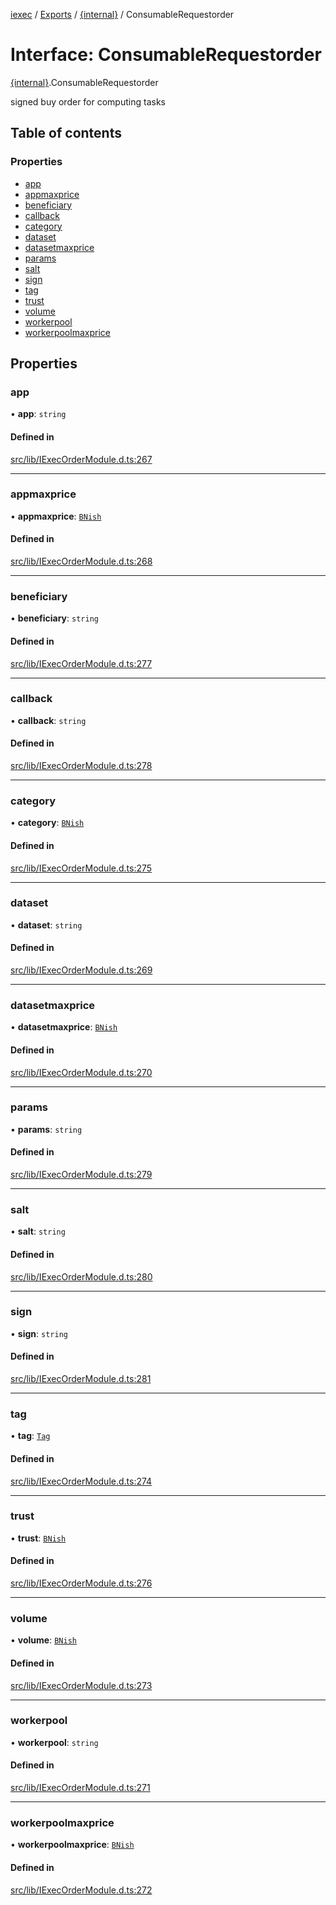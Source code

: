 [iexec](../README.md) / [Exports](../modules.md) / [{internal}](../modules/internal_.md) / ConsumableRequestorder

# Interface: ConsumableRequestorder

[{internal}](../modules/internal_.md).ConsumableRequestorder

signed buy order for computing tasks

## Table of contents

### Properties

- [app](internal_.ConsumableRequestorder.md#app)
- [appmaxprice](internal_.ConsumableRequestorder.md#appmaxprice)
- [beneficiary](internal_.ConsumableRequestorder.md#beneficiary)
- [callback](internal_.ConsumableRequestorder.md#callback)
- [category](internal_.ConsumableRequestorder.md#category)
- [dataset](internal_.ConsumableRequestorder.md#dataset)
- [datasetmaxprice](internal_.ConsumableRequestorder.md#datasetmaxprice)
- [params](internal_.ConsumableRequestorder.md#params)
- [salt](internal_.ConsumableRequestorder.md#salt)
- [sign](internal_.ConsumableRequestorder.md#sign)
- [tag](internal_.ConsumableRequestorder.md#tag)
- [trust](internal_.ConsumableRequestorder.md#trust)
- [volume](internal_.ConsumableRequestorder.md#volume)
- [workerpool](internal_.ConsumableRequestorder.md#workerpool)
- [workerpoolmaxprice](internal_.ConsumableRequestorder.md#workerpoolmaxprice)

## Properties

### app

• **app**: `string`

#### Defined in

[src/lib/IExecOrderModule.d.ts:267](https://github.com/iExecBlockchainComputing/iexec-sdk/blob/8cfa57c/src/lib/IExecOrderModule.d.ts#L267)

___

### appmaxprice

• **appmaxprice**: [`BNish`](../modules/internal_.md#bnish)

#### Defined in

[src/lib/IExecOrderModule.d.ts:268](https://github.com/iExecBlockchainComputing/iexec-sdk/blob/8cfa57c/src/lib/IExecOrderModule.d.ts#L268)

___

### beneficiary

• **beneficiary**: `string`

#### Defined in

[src/lib/IExecOrderModule.d.ts:277](https://github.com/iExecBlockchainComputing/iexec-sdk/blob/8cfa57c/src/lib/IExecOrderModule.d.ts#L277)

___

### callback

• **callback**: `string`

#### Defined in

[src/lib/IExecOrderModule.d.ts:278](https://github.com/iExecBlockchainComputing/iexec-sdk/blob/8cfa57c/src/lib/IExecOrderModule.d.ts#L278)

___

### category

• **category**: [`BNish`](../modules/internal_.md#bnish)

#### Defined in

[src/lib/IExecOrderModule.d.ts:275](https://github.com/iExecBlockchainComputing/iexec-sdk/blob/8cfa57c/src/lib/IExecOrderModule.d.ts#L275)

___

### dataset

• **dataset**: `string`

#### Defined in

[src/lib/IExecOrderModule.d.ts:269](https://github.com/iExecBlockchainComputing/iexec-sdk/blob/8cfa57c/src/lib/IExecOrderModule.d.ts#L269)

___

### datasetmaxprice

• **datasetmaxprice**: [`BNish`](../modules/internal_.md#bnish)

#### Defined in

[src/lib/IExecOrderModule.d.ts:270](https://github.com/iExecBlockchainComputing/iexec-sdk/blob/8cfa57c/src/lib/IExecOrderModule.d.ts#L270)

___

### params

• **params**: `string`

#### Defined in

[src/lib/IExecOrderModule.d.ts:279](https://github.com/iExecBlockchainComputing/iexec-sdk/blob/8cfa57c/src/lib/IExecOrderModule.d.ts#L279)

___

### salt

• **salt**: `string`

#### Defined in

[src/lib/IExecOrderModule.d.ts:280](https://github.com/iExecBlockchainComputing/iexec-sdk/blob/8cfa57c/src/lib/IExecOrderModule.d.ts#L280)

___

### sign

• **sign**: `string`

#### Defined in

[src/lib/IExecOrderModule.d.ts:281](https://github.com/iExecBlockchainComputing/iexec-sdk/blob/8cfa57c/src/lib/IExecOrderModule.d.ts#L281)

___

### tag

• **tag**: [`Tag`](../modules/internal_.md#tag)

#### Defined in

[src/lib/IExecOrderModule.d.ts:274](https://github.com/iExecBlockchainComputing/iexec-sdk/blob/8cfa57c/src/lib/IExecOrderModule.d.ts#L274)

___

### trust

• **trust**: [`BNish`](../modules/internal_.md#bnish)

#### Defined in

[src/lib/IExecOrderModule.d.ts:276](https://github.com/iExecBlockchainComputing/iexec-sdk/blob/8cfa57c/src/lib/IExecOrderModule.d.ts#L276)

___

### volume

• **volume**: [`BNish`](../modules/internal_.md#bnish)

#### Defined in

[src/lib/IExecOrderModule.d.ts:273](https://github.com/iExecBlockchainComputing/iexec-sdk/blob/8cfa57c/src/lib/IExecOrderModule.d.ts#L273)

___

### workerpool

• **workerpool**: `string`

#### Defined in

[src/lib/IExecOrderModule.d.ts:271](https://github.com/iExecBlockchainComputing/iexec-sdk/blob/8cfa57c/src/lib/IExecOrderModule.d.ts#L271)

___

### workerpoolmaxprice

• **workerpoolmaxprice**: [`BNish`](../modules/internal_.md#bnish)

#### Defined in

[src/lib/IExecOrderModule.d.ts:272](https://github.com/iExecBlockchainComputing/iexec-sdk/blob/8cfa57c/src/lib/IExecOrderModule.d.ts#L272)
